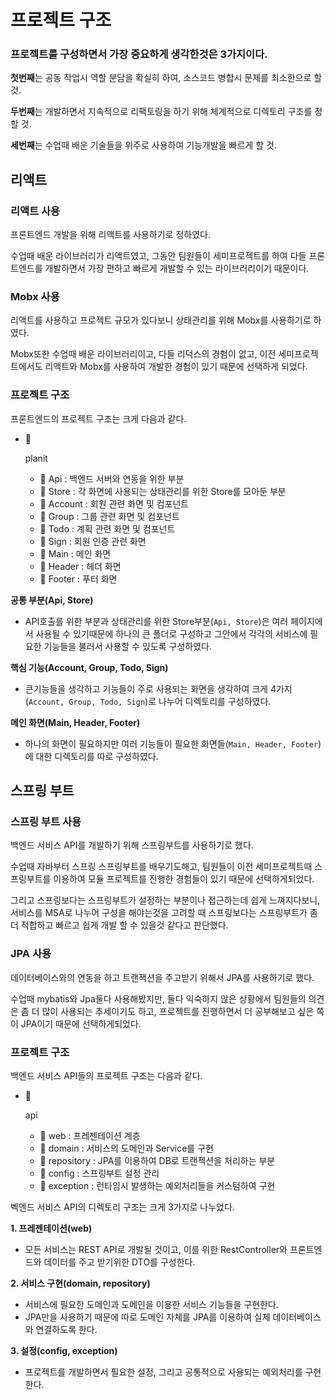 # 프로젝트 구조

### 프로젝트를 구성하면서 가장 중요하게 생각한것은 3가지이다.

**첫번째**는 공동 작업시 역할 분담을 확실히 하여, 소스코드 병합시 문제를 최소한으로 할 것.

**두번째**는 개발하면서 지속적으로 리팩토링을 하기 위해 체계적으로 디렉토리 구조를 정할 것.

**세번째**는 수업때 배운 기술들을 위주로 사용하여 기능개발을 빠르게 할 것.

## 리액트

### 리액트 사용

프론트엔드 개발을 위해 리액트를 사용하기로 정하였다.

수업때 배운 라이브러리가 리액트였고, 그동안 팀원들이 세미프로젝트를 하여 다들 프론트엔드를 개발하면서 가장 편하고 빠르게 개발할 수 있는 라이브러리이기 때문이다.

### Mobx 사용

리액트를 사용하고 프로젝트 규모가 있다보니 상태관리를 위해 Mobx를 사용하기로 하였다.

Mobx또한 수업때 배운 라이브러리이고, 다들 리덕스의 경험이 없고, 이전 세미프로젝트에서도 리액트와 Mobx를 사용하여 개발한 경험이 있기 때문에 선택하게 되었다.

### 프로젝트 구조

프론트엔드의 프로젝트 구조는 크게 다음과 같다.

- 📁

   

  planit

  - 📁 Api : 백엔드 서버와 연동을 위한 부분
  - 📁 Store : 각 화면에 사용되는 상태관리를 위한 Store를 모아둔 부분
  - 📁 Account : 회원 관련 화면 및 컴포넌트
  - 📁 Group : 그룹 관련 화면 및 컴포넌트
  - 📁 Todo : 계획 관련 화면 및 컴포넌트
  - 📁 Sign : 회원 인증 관련 화면
  - 📁 Main : 메인 화면
  - 📁 Header : 헤더 화면
  - 📁 Footer : 푸터 화면

**공통 부분(Api, Store)**

- API호출를 위한 부분과 상태관리를 위한 Store부분(`Api, Store`)은 여러 페이지에서 사용될 수 있기때문에 하나의 큰 폴더로 구성하고 그안에서 각각의 서비스에 필요한 기능들을 불러서 사용할 수 있도록 구성하였다.

**핵심 기능(Account, Group, Todo, Sign)**

- 큰기능들을 생각하고 기능들이 주로 사용되는 화면을 생각하여 크게 4가지(`Account, Group, Todo, Sign`)로 나누어 디렉토리를 구성하였다.

**메인 화면(Main, Header, Footer)**

- 하나의 화면이 필요하지만 여러 기능들이 필요한 화면들(`Main, Header, Footer`)에 대한 디렉토리를 따로 구성하였다.

## 스프링 부트

### 스프링 부트 사용

백엔드 서비스 API를 개발하기 위해 스프링부트를 사용하기로 했다.

수업때 자바부터 스프링 스프링부트를 배우기도해고, 팀원들이 이전 세미프로젝트때 스프링부트를 이용하여 모듈 프로젝트를 진행한 경험들이 있기 때문에 선택하게되었다.

그리고 스프링보다는 스프링부트가 설정하는 부분이나 접근하는데 쉽게 느껴지다보니, 서비스를 MSA로 나누어 구성을 해야는것을 고려할 때 스프링보다는 스프링부트가 좀 더 적합하고 빠르고 쉽게 개발 할 수 있을것 같다고 판단했다.

### JPA 사용

데이터베이스와의 연동을 하고 트랜잭션을 주고받기 위해서 JPA를 사용하기로 했다.

수업때 mybatis와 Jpa둘다 사용해봤지만, 둘다 익숙하지 않은 상황에서 팀원들의 의견은 좀 더 많이 사용되는 추세이기도 하고, 프로젝트를 진행하면서 더 공부해보고 싶은 쪽이 JPA이기 때문에 선택하게되었다.

### 프로젝트 구조

백엔드 서비스 API들의 프로젝트 구조는 다음과 같다.

- 📁

   

  api

  - 📁 web : 프레젠테이션 계층
  - 📁 domain : 서비스의 도메인과 Service를 구현
  - 📁 repository : JPA를 이용하여 DB로 트랜젝션을 처리하는 부분
  - 📁 config : 스프링부트 설정 관리
  - 📁 exception : 런타임시 발생하는 예외처리들을 커스텀하여 구현

벡엔드 서비스 API의 디렉토리 구조는 크게 3가지로 나누었다.

**1. 프레젠테이션(web)**

- 모든 서비스는 REST API로 개발될 것이고, 이를 위한 RestController와 프론트엔드와 데이터를 주고 받기위한 DTO를 구성한다.

**2. 서비스 구현(domain, repository)**

- 서비스에 필요한 도메인과 도메인을 이용한 서비스 기능들을 구현한다.
- JPA만을 사용하기 때문에 따로 도메인 자체를 JPA를 이용하여 실제 데이터베이스와 연결하도록 한다.

**3. 설정(config, exception)**

- 프로젝트를 개발하면서 필요한 설정, 그리고 공통적으로 사용되는 예외처리를 구현한다.
